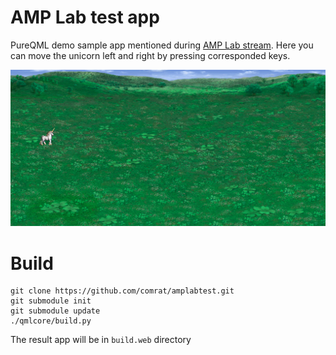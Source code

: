 # AMP Lab test app
PureQML demo sample app mentioned during [AMP Lab stream](https://youtu.be/J-jVd0WlJ18?t=2447). Here you can move the unicorn left and right by pressing corresponded keys.

![preview](https://github.com/comrat/amplabtest/raw/master/dist/preview.png)

# Build

```
git clone https://github.com/comrat/amplabtest.git
git submodule init
git submodule update
./qmlcore/build.py
```
The result app will be in `build.web` directory
